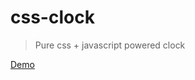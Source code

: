 # css-clock

> Pure css + javascript powered clock

[Demo](https://vivekimsit.github.io/css-clock/)
